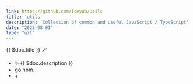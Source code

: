 ```yaml
---
link: https://github.com/IceyWu/utils
title: 'utils'
description: 'Collection of common and useful JavaScript / TypeScript'
date: "2023-08-01"
type: "gif"
---
```


{{ $doc.title }} 🪄

- ✨ {{ $doc.description }}
- [<span i-logos-npm-2></span> go npm](https://www.npmjs.com/package/@iceywu/utils).
- <span i-logos-typescript-icon></span> + <span i-logos-rollupjs></span>
